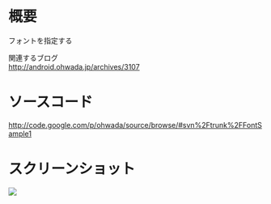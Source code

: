 # 概要 #
フォントを指定する<br>

関連するブログ <br>
<a href='http://android.ohwada.jp/archives/3107'>http://android.ohwada.jp/archives/3107</a>

<h1>ソースコード</h1>
<a href='http://code.google.com/p/ohwada/source/browse/#svn%2Ftrunk%2FFontSample1'>http://code.google.com/p/ohwada/source/browse/#svn%2Ftrunk%2FFontSample1</a>

<h1>スクリーンショット</h1>
<img src='http://ohwada.googlecode.com/files/20130415font1.png' />